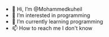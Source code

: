 - 👋 Hi, I’m @Mohammedkuheil
- 👀 I’m interested in programming
- 🌱 I’m currently learning programming
- 📫 How to reach me I don't know

<!---
Mohammedkuheil/Mohammedkuheil is a ✨ special ✨ repository because its `README.md` (this file) appears on your GitHub profile.
You can click the Preview link to take a look at your changes.
--->
